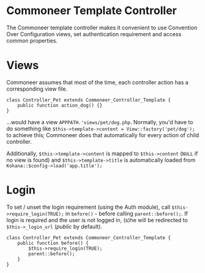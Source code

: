 # Commoneer Template Controller

The Commoneer template controller makes it convenient to use Convention Over Configuration views, set authentication requirement and access common properties.

# Views

Commoneer assumes that most of the time, each controller action has a corresponding view file.

	class Controller_Pet extends Commoneer_Controller_Template {
		public function action_dog() {}
	}

...would have a view `APPPATH.'views/pet/dog.php`. Normally, you'd have to do something like `$this->template->content = View::factory('pet/dog');` to achieve this; Commoneer does that automatically for every action of child controller.

Additionally, `$this->template->content` is mapped to `$this->content` (`NULL` if no view is found) and `$this->template->title` is automatically loaded from `Kohana::$config->load('app.title');`

# Login

To set / unset the login requirement (using the Auth module), call `$this->require_login(TRUE);` in `before()` - before calling `parent::before();`.
If login is required and the user is not logged in, (s)he will be redirected to `$this->_login_url` (_public_ by default).

	class Controller_Pet extends Commoneer_Controller_Template {
		public function before() {
			$this->require_login(TRUE);
			parent::before();
		}
	}

